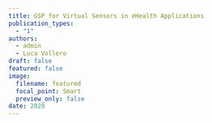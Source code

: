 ```yaml
---
title: GSP for Virtual Sensors in eHealth Applications
publication_types:
  - "1"
authors:
  - admin
  - Luca Vollero
draft: false
featured: false
image:
  filename: featured
  focal_point: Smart
  preview_only: false
date: 2020
---
```


